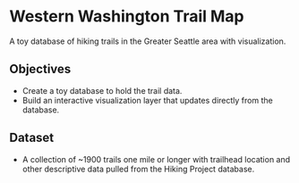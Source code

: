 # Western Washington Trail Map
A toy database of hiking trails in the Greater Seattle area with visualization.

## Objectives
- Create a toy database to hold the trail data.
- Build an interactive visualization layer that updates directly from the database.

## Dataset
- A collection of ~1900 trails one mile or longer with trailhead location and other descriptive data pulled from the Hiking Project database.
